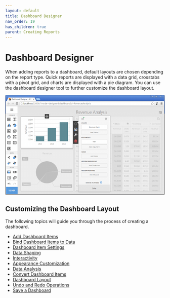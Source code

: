 ```yaml
---
layout: default
title: Dashboard Designer
nav_order: 19
has_children: true
parent: Creating Reports
---
```

# Dashboard Designer
When adding reports to a dashboard, default layouts are chosen depending on the report type. Quick reports are displayed with a data grid, crosstabs with a pivot grid, and charts are displayed with a pie diagram. You can use the dashboard designer tool to further customize the dashboard layout. 

![WebDesignerOverview](/assets/images/dashboards/img124548.png)

## Customizing the Dashboard Layout
The following topics will guide you through the process of creating a dashboard.
* [Add Dashboard Items](web-dashboard-designer-mode/add-dashboard-items.md)
* [Bind Dashboard Items to Data](web-dashboard-designer-mode/bind-dashboard-items-to-data.md)
* [Dashboard Item Settings](web-dashboard-designer-mode/dashboard-item-settings.md)
* [Data Shaping](web-dashboard-designer-mode/data-shaping.md)
* [Interactivity](web-dashboard-designer-mode/interactivity.md)
* [Appearance Customization](web-dashboard-designer-mode/appearance-customization.md)
* [Data Analysis](web-dashboard-designer-mode/data-analysis.md)
* [Convert Dashboard Items](web-dashboard-designer-mode/convert-dashboard-items.md)
* [Dashboard Layout](web-dashboard-designer-mode/dashboard-layout.md)
* [Undo and Redo Operations](web-dashboard-designer-mode/undo-and-redo-operations.md)
* [Save a Dashboard](web-dashboard-designer-mode/save-a-dashboard.md)


